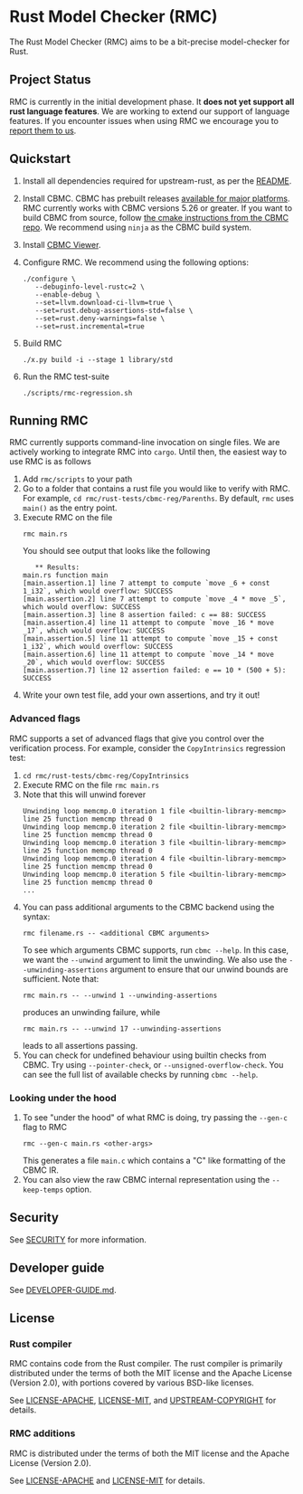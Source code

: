 # Rust Model Checker (RMC)
The Rust Model Checker (RMC) aims to be a bit-precise model-checker for Rust.

## Project Status
RMC is currently in the initial development phase.
It **does not yet support all rust language features**.
We are working to extend our support of language features.
If you encounter issues when using RMC we encourage you to 
[report them to us](https://github.com/model-checking/rmc/issues/new/choose).

## Quickstart

1. Install all dependencies required for upstream-rust, as per the 
   [README](UPSTREAM-README.md#building-on-a-unix-like-system).

1. Install CBMC.
   CBMC has prebuilt releases 
   [available for major platforms](https://github.com/diffblue/cbmc/releases).
   RMC currently works with CBMC versions 5.26 or greater.
   If you want to build CBMC from source, follow 
   [the cmake instructions from the CBMC repo](https://github.com/diffblue/cbmc/blob/develop/COMPILING.md#working-with-cmake).
   We recommend using `ninja` as the CBMC build system.

1. Install [CBMC Viewer](https://github.com/awslabs/aws-viewer-for-cbmc).

1. Configure RMC. 
   We recommend using the following options:
   ```
   ./configure \
      --debuginfo-level-rustc=2 \
      --enable-debug \
      --set=llvm.download-ci-llvm=true \
      --set=rust.debug-assertions-std=false \
      --set=rust.deny-warnings=false \
      --set=rust.incremental=true
   ```

1. Build RMC
   ```
   ./x.py build -i --stage 1 library/std
   ```

1. Run the RMC test-suite
   ```
   ./scripts/rmc-regression.sh
   ```

## Running RMC
RMC currently supports command-line invocation on single files.
We are actively working to integrate RMC into `cargo`.
Until then, the easiest way to use RMC is as follows


1. Add `rmc/scripts` to your path
1. Go to a folder that contains a rust file you would like to verify with RMC.
   For example, `cd rmc/rust-tests/cbmc-reg/Parenths`.
   By default, `rmc` uses `main()` as the entry point.
1. Execute RMC on the file
   ```
   rmc main.rs
   ```
   You should see output that looks like the following
   ```
      ** Results:
   main.rs function main
   [main.assertion.1] line 7 attempt to compute `move _6 + const 1_i32`, which would overflow: SUCCESS
   [main.assertion.2] line 7 attempt to compute `move _4 * move _5`, which would overflow: SUCCESS
   [main.assertion.3] line 8 assertion failed: c == 88: SUCCESS
   [main.assertion.4] line 11 attempt to compute `move _16 * move _17`, which would overflow: SUCCESS
   [main.assertion.5] line 11 attempt to compute `move _15 + const 1_i32`, which would overflow: SUCCESS
   [main.assertion.6] line 11 attempt to compute `move _14 * move _20`, which would overflow: SUCCESS
   [main.assertion.7] line 12 assertion failed: e == 10 * (500 + 5): SUCCESS
   ```
1. Write your own test file, add your own assertions, and try it out!

### Advanced flags
RMC supports a set of advanced flags that give you control over the verification process.
For example, consider the `CopyIntrinsics` regression test:
1. `cd rmc/rust-tests/cbmc-reg/CopyIntrinsics`
1. Execute RMC on the file
   `rmc main.rs`
1. Note that this will unwind forever
   ```
   Unwinding loop memcmp.0 iteration 1 file <builtin-library-memcmp> line 25 function memcmp thread 0
   Unwinding loop memcmp.0 iteration 2 file <builtin-library-memcmp> line 25 function memcmp thread 0
   Unwinding loop memcmp.0 iteration 3 file <builtin-library-memcmp> line 25 function memcmp thread 0
   Unwinding loop memcmp.0 iteration 4 file <builtin-library-memcmp> line 25 function memcmp thread 0
   Unwinding loop memcmp.0 iteration 5 file <builtin-library-memcmp> line 25 function memcmp thread 0
   ...
   ```
1. You can pass additional arguments to the CBMC backend using the syntax:
   ```
   rmc filename.rs -- <additional CBMC arguments>
   ```
   To see which arguments CBMC supports, run `cbmc --help`.
   In this case, we want the `--unwind` argument to limit the unwinding.
   We also use the `--unwinding-assertions` argument to ensure that our unwind bounds are sufficient.
   Note that:
   ```
   rmc main.rs -- --unwind 1 --unwinding-assertions
   ```
   produces an unwinding failure, while
   ```
   rmc main.rs -- --unwind 17 --unwinding-assertions
   ```
   leads to all assertions passing.
1. You can check for undefined behaviour using builtin checks from CBMC.
   Try using `--pointer-check`, or `--unsigned-overflow-check`.
   You can see the full list of available checks by running `cbmc --help`.

### Looking under the hood
1. To see "under the hood" of what RMC is doing, try passing the `--gen-c` flag to RMC
   ```
   rmc --gen-c main.rs <other-args>
   ```
   This generates a file `main.c` which contains a "C" like formatting of the CBMC IR.
1. You can also view the raw CBMC internal representation using the `--keep-temps` option.

## Security
See [SECURITY](https://github.com/model-checking/rmc/security/policy) for more information.

## Developer guide
See [DEVELOPER-GUIDE.md](DEVELOPER-GUIDE.md).

## License
### Rust compiler
RMC contains code from the Rust compiler.
The rust compiler is primarily distributed under the terms of both the MIT license 
   and the Apache License (Version 2.0), with portions covered by various BSD-like licenses.

See [LICENSE-APACHE](LICENSE-APACHE), [LICENSE-MIT](LICENSE-MIT), and
[UPSTREAM-COPYRIGHT](UPSTREAM-COPYRIGHT) for details.

### RMC additions
RMC is distributed under the terms of both the MIT license and the Apache License (Version 2.0).

See [LICENSE-APACHE](LICENSE-APACHE) and [LICENSE-MIT](LICENSE-MIT) for details.
